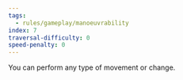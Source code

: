 ```yaml
---
tags:
  - rules/gameplay/manoeuvrability
index: 7
traversal-difficulty: 0
speed-penalty: 0
---
```

You can perform any type of movement or change.